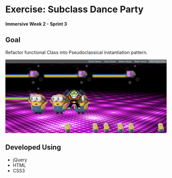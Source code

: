 # Exercise: Subclass Dance Party

#### Immersive Week 2 - Sprint 3

## Goal

Refactor functional Class into Pseudoclassical instantiation pattern.

![enter image description here](/img/screenshot.png)

## Developed Using

 - jQuery
 - HTML
 - CSS3
